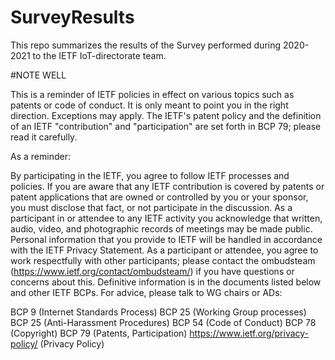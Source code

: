 # SurveyResults

This repo summarizes the results of the Survey performed during 2020-2021 to the IETF IoT-directorate team.

#NOTE WELL

This is a reminder of IETF policies in effect on various topics such as patents or code of conduct. It is only meant to point you in the right direction. Exceptions may apply. The IETF's patent policy and the definition of an IETF "contribution" and "participation" are set forth in BCP 79; please read it carefully.

As a reminder:

By participating in the IETF, you agree to follow IETF processes and policies.
If you are aware that any IETF contribution is covered by patents or patent applications that are owned or controlled by you or your sponsor, you must disclose that fact, or not participate in the discussion.
As a participant in or attendee to any IETF activity you acknowledge that written, audio, video, and photographic records of meetings may be made public.
Personal information that you provide to IETF will be handled in accordance with the IETF Privacy Statement.
As a participant or attendee, you agree to work respectfully with other participants; please contact the ombudsteam (https://www.ietf.org/contact/ombudsteam/) if you have questions or concerns about this.
Definitive information is in the documents listed below and other IETF BCPs. For advice, please talk to WG chairs or ADs:

BCP 9 (Internet Standards Process)
BCP 25 (Working Group processes)
BCP 25 (Anti-Harassment Procedures)
BCP 54 (Code of Conduct)
BCP 78 (Copyright)
BCP 79 (Patents, Participation)
https://www.ietf.org/privacy-policy/ (Privacy Policy)
